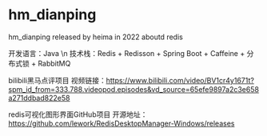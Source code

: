 # hm_dianping
hm_dianping released by heima in 2022 aboutd redis

开发语言：Java \n
技术栈：Redis + Redisson + Spring Boot + Caffeine + 分布式锁 + RabbitMQ

bilibili黑马点评项目
视频链接：https://www.bilibili.com/video/BV1cr4y1671t?spm_id_from=333.788.videopod.episodes&vd_source=65efe9897a2c3e658a271ddbad822e58

redis可视化图形界面GitHub项目
开源地址：https://github.com/lework/RedisDesktopManager-Windows/releases
